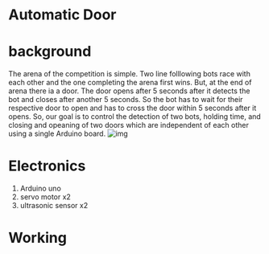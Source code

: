 # Automatic Door
 # background 
The arena of the competition is simple. Two line folllowing bots race with each other and the one completing the arena first wins. But, at the end of arena there ia a door. The door opens after 5 seconds after it detects the bot and closes after another 5 seconds. So the bot has to wait for their respective door to open and has to cross the door within 5 seconds after it opens. So, our goal is to control the detection of two bots, holding time, and closing and opeaning of two doors which are independent of each other using a single Arduino board.
![img]()

 
# Electronics
1. Arduino uno
2. servo motor x2
3. ultrasonic sensor x2



  # Working
 
